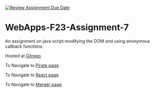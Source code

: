 [![Review Assignment Due Date](https://classroom.github.com/assets/deadline-readme-button-24ddc0f5d75046c5622901739e7c5dd533143b0c8e959d652212380cedb1ea36.svg)](https://classroom.github.com/a/Kv-XePEp)
# WebApps-F23-Assignment-7
An assignment on java script modifying the DOM and using anonymous callback functions.


Hosted at [Gitrepo](https://github.com/44-563-WebApps-F23/44563-webapps-f23-assignment7-SairakeshGajavalli) 

To Navigate to [Pirate page](https://44-563-webapps-f23.github.io/44563-webapps-f23-assignment7-SairakeshGajavalli/pirate.html)

To Navigate to [React page](https://44-563-webapps-f23.github.io/44563-webapps-f23-assignment7-SairakeshGajavalli/react.html)

To Navigate to [Merger page](https://44-563-webapps-f23.github.io/44563-webapps-f23-assignment7-SairakeshGajavalli/merger.html)
